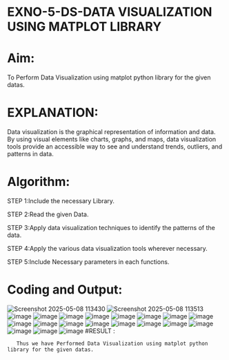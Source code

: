 # EXNO-5-DS-DATA VISUALIZATION USING MATPLOT LIBRARY

# Aim:
  To Perform Data Visualization using matplot python library for the given datas.

# EXPLANATION:
Data visualization is the graphical representation of information and data. By using visual elements like charts, graphs, and maps, data visualization tools provide an accessible way to see and understand trends, outliers, and patterns in data.

# Algorithm:
STEP 1:Include the necessary Library.

STEP 2:Read the given Data.

STEP 3:Apply data visualization techniques to identify the patterns of the data.

STEP 4:Apply the various data visualization tools wherever necessary.

STEP 5:Include Necessary parameters in each functions.

# Coding and Output:
![Screenshot 2025-05-08 113430](https://github.com/user-attachments/assets/aa35335b-26b8-4c77-95e4-2eec3ff24c87)
![Screenshot 2025-05-08 113513](https://github.com/user-attachments/assets/140e56ed-e66c-417a-a887-a5437c110883)
![image](https://github.com/user-attachments/assets/42579790-dfe5-43fa-ac23-37a9decbcba1)
![image](https://github.com/user-attachments/assets/ae80f235-fd12-40dc-90b5-3a52be2054ad)
![image](https://github.com/user-attachments/assets/46715195-1c35-43d8-93ed-9ecb67ca081e)
![image](https://github.com/user-attachments/assets/f78020a4-c366-4723-aef6-98ea5c938592)
![image](https://github.com/user-attachments/assets/a0d2c203-add6-4a9b-82d6-90119468eb0a)
![image](https://github.com/user-attachments/assets/12812d8d-55d0-470a-b76e-ef951cec11a6)
![image](https://github.com/user-attachments/assets/94a536bd-c6c2-4ef4-a782-803f63f4b3f8)
![image](https://github.com/user-attachments/assets/4497a5f0-d928-487e-a0c6-2d5c02661818)
![image](https://github.com/user-attachments/assets/b6d017d3-0743-402a-93d5-6dd36cf9734c)
![image](https://github.com/user-attachments/assets/5535efd4-e9ab-4d59-ba50-592ce8917061)
![image](https://github.com/user-attachments/assets/0685a435-e61b-4b95-94ff-3e88fb843d37)
![image](https://github.com/user-attachments/assets/d2524c32-965c-4c97-be9a-cf5b8eeb8971)
![image](https://github.com/user-attachments/assets/d1deecc2-fe45-452f-bddc-4456bf2e6ecb)
![image](https://github.com/user-attachments/assets/2229f20b-56cb-4039-82fa-bc3d1fd034e6)
![image](https://github.com/user-attachments/assets/8adeebc3-b6e1-42bb-bc76-bb5cdc20975d)
![image](https://github.com/user-attachments/assets/fefe0436-f6ff-4433-825e-4a78b0199bf1)
![image](https://github.com/user-attachments/assets/a2b2b67e-42b0-4861-b1e7-4aaff45db3a2)
![image](https://github.com/user-attachments/assets/9b018b5b-79d5-4c1b-8052-060b95ed3c5d)
![image](https://github.com/user-attachments/assets/b7ac9654-179c-4ebe-8781-c74adf903a69)
#RESULT :

       Thus we have Performed Data Visualization using matplot python library for the given datas.

